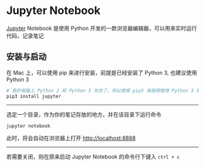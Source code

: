 # Jupyter Notebook

[Jupyter](http://jupyter.org) Notebook 是使用 Python 开发的一款浏览器编辑器，可以用来实时运行代码，记录笔记

## 安装与启动

在 Mac 上，可以使用 pip 来进行安装，前提是已经安装了 Python 3, 也建议使用 Python 3

```sh
# 我的电脑上 Python 2 和 Python 3 共存了，所以使用 pip3 来指明使用 Python 3 的 pip
pip3 install jupyter
```

---

选定一个目录，作为你的笔记存放的地方，并在该目录下运行命令

```sh
jupyter notebook
```

此时，将会自动在浏览器上打开 [http://localhost:8888](http://localhost:8888)

--- 

若需要关闭，则在原来启动 Jupyter Notebook 的命令行下键入 `ctrl + c`

